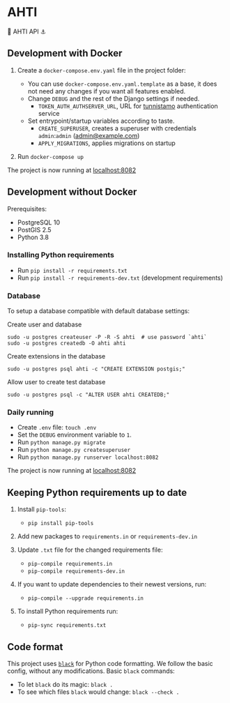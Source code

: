 # AHTI

:ocean: AHTI API :anchor:

## Development with Docker

1. Create a `docker-compose.env.yaml` file in the project folder:
   * You can use `docker-compose.env.yaml.template` as a base, it does not need any changes
     if you want all features enabled.
   * Change `DEBUG` and the rest of the Django settings if needed.
     * `TOKEN_AUTH_AUTHSERVER_URL`, URL for [tunnistamo](https://github.com/City-of-Helsinki/tunnistamo) authentication service
   * Set entrypoint/startup variables according to taste.
     * `CREATE_SUPERUSER`, creates a superuser with credentials `admin`:`admin` (admin@example.com)
     * `APPLY_MIGRATIONS`, applies migrations on startup

2. Run `docker-compose up`

The project is now running at [localhost:8082](http://localhost:8082)

## Development without Docker

Prerequisites:

* PostgreSQL 10
* PostGIS 2.5
* Python 3.8

### Installing Python requirements

* Run `pip install -r requirements.txt`
* Run `pip install -r requirements-dev.txt` (development requirements)

### Database

To setup a database compatible with default database settings:

Create user and database

    sudo -u postgres createuser -P -R -S ahti  # use password `ahti`
    sudo -u postgres createdb -O ahti ahti

Create extensions in the database

    sudo -u postgres psql ahti -c "CREATE EXTENSION postgis;"

Allow user to create test database

    sudo -u postgres psql -c "ALTER USER ahti CREATEDB;"

### Daily running

* Create `.env` file: `touch .env`
* Set the `DEBUG` environment variable to `1`.
* Run `python manage.py migrate`
* Run `python manage.py createsuperuser`
* Run `python manage.py runserver localhost:8082`

The project is now running at [localhost:8082](http://localhost:8082)

## Keeping Python requirements up to date

1. Install `pip-tools`:

    * `pip install pip-tools`

2. Add new packages to `requirements.in` or `requirements-dev.in`

3. Update `.txt` file for the changed requirements file:

    * `pip-compile requirements.in`
    * `pip-compile requirements-dev.in`

4. If you want to update dependencies to their newest versions, run:

    * `pip-compile --upgrade requirements.in`

5. To install Python requirements run:

    * `pip-sync requirements.txt`

## Code format

This project uses [`black`](https://github.com/ambv/black) for Python code formatting.
We follow the basic config, without any modifications. Basic `black` commands:

* To let `black` do its magic: `black .`
* To see which files `black` would change: `black --check .`
